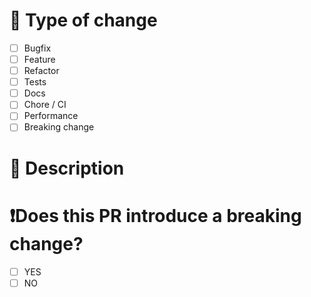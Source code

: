 # 🚀 Type of change
<!-- Mark only what applies -->
- [ ] Bugfix
- [ ] Feature
- [ ] Refactor
- [ ] Tests
- [ ] Docs
- [ ] Chore / CI
- [ ] Performance
- [ ] Breaking change

# 📌 Description
<!-- What does this PR do? Why? Any context/links to tickets or decisions? -->

# ❗️Does this PR introduce a breaking change?

- [ ] YES
- [ ] NO
